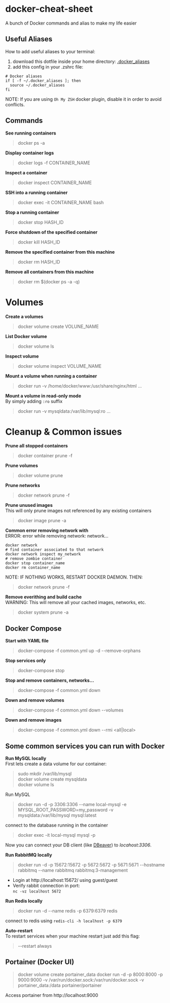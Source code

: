 # docker-cheat-sheet
A bunch of Docker commands and alias to make my life easier     

## Useful Aliases  
How to add useful aliases to your terminal:    

1. download this dotfile inside your home directory: [.docker_aliases](.docker_aliases) 
2. add this config in your .zshrc file:

```
# Docker aliases
if [ -f ~/.docker_aliases ]; then
  source ~/.docker_aliases
fi
```
NOTE: If you are using `Oh My ZSH` docker plugin, disable it in order to avoid conflicts.

## Commands
**See running containers**
> docker ps -a

**Display container logs**
> docker logs -f CONTAINER_NAME 

**Inspect a container**
> docker inspect CONTAINER_NAME

**SSH into a running container**
> docker exec -it CONTAINER_NAME bash

**Stop a running container**
> docker stop HASH_ID

**Force shutdown of the specified container**
> docker kill HASH_ID

**Remove the specified container from this machine**
> docker rm HASH_ID

**Remove all containers from this machine**
> docker rm $(docker ps -a -q)

# Volumes
**Create a volumes**		
> docker volume create VOLUNE_NAME
 
**List Docker volume**
> docker volume ls

**Inspect volume**
> docker volume inspect VOLUME_NAME

**Mount a volume when running a container**
> docker run 
  -v /home/docker/www:/usr/share/nginx/html
  ...

**Mount a volume in read-only mode**	    
By simply adding `:ro` suffix
> docker run 
  -v mysqldata:/var/lib/mysql:ro
  ...

# Cleanup & Common issues

**Prune all stopped containers**
> docker container prune -f

**Prune volumes**
> docker volume prune

**Prune networks**
> docker network prune -f

**Prune unused images**    
This will only prune images not referenced by any existing containers
> docker image prune -a

**Common error removing network with**	    
ERROR: error while removing network: network…

```
docker network 
# find container associated to that network
docker network inspect my_network 
# remove zombie container
docker stop container_name
docker rm container_name
```

NOTE: IF NOTHING WORKS, RESTART DOCKER DAEMON. THEN: 
> docker network prune -f

**Remove everithing and build cache**    
WARNING: This will remove all your cached images, networks, etc. 
> docker system prune -a

## Docker Compose
**Start with YAML file**
> docker-compose -f common.yml up -d --remove-orphans

**Stop services only**
> docker-compose stop

**Stop and remove containers, networks...**
> docker-compose -f common.yml down 

**Down and remove volumes**
> docker-compose -f common.yml down --volumes 

**Down and remove images**
> docker-compose -f common.yml down --rmi <all|local> 

## Some common services you can run with Docker
**Run MySQL locally**     
First lets create a data volume for our container:

> sudo mkdir /var/lib/mysql    
> docker volume create mysqldata    
> docker volume ls

Run MySQL
> docker run -d -p 3306:3306 --name local-mysql -e MYSQL_ROOT_PASSWORD=my_password -v mysqldata:/var/lib/mysql mysql:latest

connect to the database running in the container
> docker exec -it local-mysql mysql -p
 
Now you can connect your DB client (like [DBeaver](https://dbeaver.io/)) to *locahost:3306*.

**Run RabbitMQ locally**
> docker run -d -p 15672:15672 -p 5672:5672 -p 5671:5671 --hostname rabbitmq --name rabbitmq rabbitmq:3-management

- Login at http://localhost:15672/ using guest/guest
- Verify rabbit connection in port:		
	 `nc -vz localhost 5672`

**Run Redis locally**
> docker run -d --name redis -p 6379:6379 redis

connect to redis using `redis-cli -h localhost -p 6379`

**Auto-restart**    
To restart services when your machine restart just add this flag:

> --restart always

## Portainer (Docker UI)
> docker volume create portainer_data
> docker run -d -p 8000:8000 -p 9000:9000 -v /var/run/docker.sock:/var/run/docker.sock -v portainer_data:/data portainer/portainer

Access portainer from http://localhost:9000

